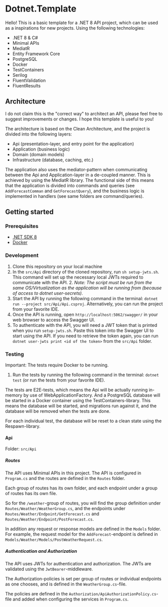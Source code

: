 # Dotnet.Template

Hello! This is a basic template for a .NET 8 API project, which can be used as a inspirations for new projects. Using the following technologies:

- .NET 8 & C#
- Minimal APIs
- MediatR
- Entity Framework Core
- PostgreSQL
- Docker
- TestContainers
- Serilog
- FluentValidation
- FluentResults

## Architecture

I do not claim this is the "correct way" to architect an API, please feel free to suggest improvements or changes. I hope this template is useful to you!

The architecture is based on the Clean Architecture, and the project is divided into the following layers:

- Api (presentation-layer, and entry point for the application)
- Application (business logic)
- Domain (domain models)
- Infrastructure (database, caching, etc.)

The application also uses the mediator-pattern when communicating between the Api and Application-layer in a de-coupled manner. This is achieved by using the MediatR library. The functional side of this means that the application is divided into commands and queries (see `AddForecastComman` and `GetForecastQuery`), and the business logic is implemented in handlers (see same folders are command/queries).

## Getting started

### Prerequisites

- [.NET SDK 8](https://dotnet.microsoft.com/en-us/download)
- [Docker](https://www.docker.com/products/docker-desktop)

### Development

1. Clone this repository on your local machine
1. In the `src/Api` directory of the cloned repository, run `sh setup-jwts.sh`. This command will set up the necessary local JWTs required to communicate with the API. 2. _Note: The script must be run from the same OS/Virtualization as the application will be running from (because of access to dotnet user-secrets)_.
1. Start the API by running the following command in the terminal: `dotnet run --project src/Api/Api.csproj`. Alternatively, you can run the project from your favorite IDE.
1. Once the API is running, open `http://localhost:5062/swagger/` in your web browser to access the Swagger UI.
1. To authenticate with the API, you will need a JWT token that is printed when you run `setup-jwts.sh`. Paste this token into the Swagger UI to start using the API. If you need to retrieve the token again, you can run `dotnet user-jwts print <id of the token>` from the `src/Api` folder.

### Testing

Important: The tests require Docker to be running.

1. Run the tests by running the following command in the terminal: `dotnet test` (or run the tests from your favorite IDE).

The tests are E2E-tests, which means the Api will be actually running in-memory by use of WebApplicationFactory. And a PostgreSQL database will be started in a Docker container using the TestContainers-library. This means the database will be started, and migrations run against it, and the database will be removed when the tests are done.

For each individual test, the database will be reset to a clean state using the Respawn-library.

#### Api

Folder: `src/Api`

##### Routes

The API uses Minimal APIs in this project. The API is configured in `Program.cs` and the routes are defined in the `Routes` folder.

Each group of routes has its own folder, and each endpoint under a group of routes has its own file.

So for the `/weather`-group of routes, you will find the group definition under `Routes/Weather/WeatherGroup.cs`, and the endpoints under `Routes/Weather/Endpoint/GetForecast.cs` and `Routes/Weather/Endpoint/PostForecast.cs`.

In addition any request or response models are defined in the `Models` folder. For example, the request model for the `AddForecast`-endpoint is defined in `Models/Weather/Models/PostWeatherRequest.cs`.

##### Authentication and Authorization

The API uses JWTs for authentication and authorization. The JWTs are validated using the `JwtBearer`-middleware.

The Authorization-policies is set per group of routes or individual endpoints as one chooses, and is defined in the `WeatherGroup.cs`-file.

The policies are defined in the `Authorization/ApiAuthorizationPolicy.cs`-file and added when configuring the services in `Program.cs`.
